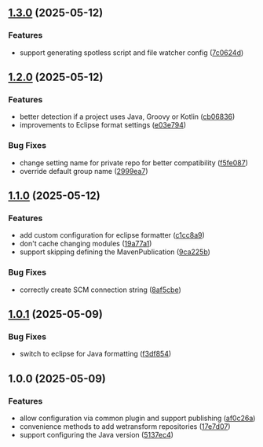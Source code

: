 ## [1.3.0](https://github.com/wetransform/gradle-conventions/compare/v1.2.0...v1.3.0) (2025-05-12)

### Features

* support generating spotless script and file watcher config ([7c0624d](https://github.com/wetransform/gradle-conventions/commit/7c0624df7691bf3dffab39cb3deacacabd90527b))

## [1.2.0](https://github.com/wetransform/gradle-conventions/compare/v1.1.0...v1.2.0) (2025-05-12)

### Features

* better detection if a project uses Java, Groovy or Kotlin ([cb06836](https://github.com/wetransform/gradle-conventions/commit/cb06836c9c92fdc96e6f3953acf0822241543857))
* improvements to Eclipse format settings ([e03e794](https://github.com/wetransform/gradle-conventions/commit/e03e794c056b5c1a6087333a85ffc7456b4a0b5a))

### Bug Fixes

* change setting name for private repo for better compatibility ([f5fe087](https://github.com/wetransform/gradle-conventions/commit/f5fe087896870bd422aab587b95fc8a6777a3d51))
* override default group name ([2999ea7](https://github.com/wetransform/gradle-conventions/commit/2999ea7dc75a34cb77f5bdb23c669f1d136dc4cb))

## [1.1.0](https://github.com/wetransform/gradle-conventions/compare/v1.0.1...v1.1.0) (2025-05-12)

### Features

* add custom configuration for eclipse formatter ([c1cc8a9](https://github.com/wetransform/gradle-conventions/commit/c1cc8a9bf274a238d833560543c822e37651509c))
* don't cache changing modules ([19a77a1](https://github.com/wetransform/gradle-conventions/commit/19a77a144d62e7848d7dae0e590ebfc9fba88616))
* support skipping defining the MavenPublication ([9ca225b](https://github.com/wetransform/gradle-conventions/commit/9ca225b09a22d20ecbf9b0b0672559ac91ef6dfc))

### Bug Fixes

* correctly create SCM connection string ([8af5cbe](https://github.com/wetransform/gradle-conventions/commit/8af5cbea34b501c04ff796cf6a20d61ca593e210))

## [1.0.1](https://github.com/wetransform/gradle-conventions/compare/v1.0.0...v1.0.1) (2025-05-09)

### Bug Fixes

* switch to eclipse for Java formatting ([f3df854](https://github.com/wetransform/gradle-conventions/commit/f3df854fe9a447408e2061b0a49e7a16164adfc2))

## 1.0.0 (2025-05-09)

### Features

* allow configuration via common plugin and support publishing ([af0c26a](https://github.com/wetransform/gradle-conventions/commit/af0c26aeb76fe3c3143bd4e727eed5d0a5da1202))
* convenience methods to add wetransform repositories ([17e7d07](https://github.com/wetransform/gradle-conventions/commit/17e7d07c75410a9961ea1702979aba0a94b0e27e))
* support configuring the Java version ([5137ec4](https://github.com/wetransform/gradle-conventions/commit/5137ec4eda809e71e157bfc1756575ab9a7c6f04))
